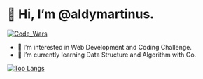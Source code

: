 # 👋 Hi, I’m @aldymartinus.
[![Code_Wars](https://www.codewars.com/users/aldymartinus/badges/small)]( )
- 👀 I’m interested in Web Development and Coding Challenge.
- 🌱 I’m currently learning Data Structure and Algorithm with Go.

 [![Top Langs](https://github-readme-stats.vercel.app/api/top-langs/?username=aldymartinus&layout=compact&theme=tokyonight)]( )


<!---
aldymartinus/aldymartinus is a ✨ special ✨ repository because its `README.md` (this file) appears on your GitHub profile.
You can click the Preview link to take a look at your changes.
--->

